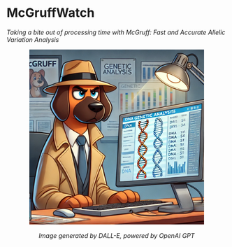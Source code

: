 # McGruffWatch

*Taking a bite out of processing time with McGruff: Fast and Accurate Allelic Variation Analysis*

<p align="center">
  <img src="assets/mcgruff.png" width="400" alt="McGruff the Crime Dog looking at a computer">
</p>

<p align="center">
  <em>Image generated by DALL-E, powered by OpenAI GPT</em>
</p>
